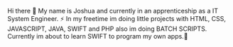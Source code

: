 Hi there 👋
My name is Joshua and currently in an apprenticeship as a IT System Engineer. ⚡
In my freetime im doing little projects with HTML, CSS, JAVASCRIPT, JAVA, SWIFT and PHP also im doing BATCH SCRIPTS.
Currently im about to learn SWIFT to program my own apps.🌱
